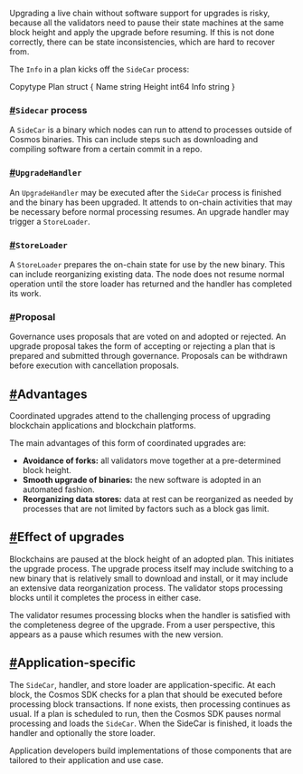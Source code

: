 Upgrading a live chain without software support for upgrades is risky, because all the validators need to pause their state machines at the same block height and apply the upgrade before resuming. If this is not done correctly, there can be state inconsistencies, which are hard to recover from.

The `Info` in a plan kicks off the `SideCar` process:

Copytype Plan struct { Name string Height int64 Info string }

### [#](https://ida.interchain.io/academy/2-cosmos-concepts/16-migrations.html#sidecar-process)`Sidecar` process

A `SideCar` is a binary which nodes can run to attend to processes outside of Cosmos binaries. This can include steps such as downloading and compiling software from a certain commit in a repo.

### [#](https://ida.interchain.io/academy/2-cosmos-concepts/16-migrations.html#upgradehandler)`UpgradeHandler`

An `UpgradeHandler` may be executed after the `SideCar` process is finished and the binary has been upgraded. It attends to on-chain activities that may be necessary before normal processing resumes. An upgrade handler may trigger a `StoreLoader`.

### [#](https://ida.interchain.io/academy/2-cosmos-concepts/16-migrations.html#storeloader)`StoreLoader`

A `StoreLoader` prepares the on-chain state for use by the new binary. This can include reorganizing existing data. The node does not resume normal operation until the store loader has returned and the handler has completed its work.

### [#](https://ida.interchain.io/academy/2-cosmos-concepts/16-migrations.html#proposal)Proposal

Governance uses proposals that are voted on and adopted or rejected. An upgrade proposal takes the form of accepting or rejecting a plan that is prepared and submitted through governance. Proposals can be withdrawn before execution with cancellation proposals.

[#](https://ida.interchain.io/academy/2-cosmos-concepts/16-migrations.html#advantages)Advantages
------------------------------------------------------------------------------------------------

Coordinated upgrades attend to the challenging process of upgrading blockchain applications and blockchain platforms.

The main advantages of this form of coordinated upgrades are:

-   **Avoidance of forks:** all validators move together at a pre-determined block height.
-   **Smooth upgrade of binaries:** the new software is adopted in an automated fashion.
-   **Reorganizing data stores:** data at rest can be reorganized as needed by processes that are not limited by factors such as a block gas limit.

[#](https://ida.interchain.io/academy/2-cosmos-concepts/16-migrations.html#effect-of-upgrades)Effect of upgrades
----------------------------------------------------------------------------------------------------------------

Blockchains are paused at the block height of an adopted plan. This initiates the upgrade process. The upgrade process itself may include switching to a new binary that is relatively small to download and install, or it may include an extensive data reorganization process. The validator stops processing blocks until it completes the process in either case.

The validator resumes processing blocks when the handler is satisfied with the completeness degree of the upgrade. From a user perspective, this appears as a pause which resumes with the new version.

[#](https://ida.interchain.io/academy/2-cosmos-concepts/16-migrations.html#application-specific)Application-specific
--------------------------------------------------------------------------------------------------------------------

The `SideCar`, handler, and store loader are application-specific. At each block, the Cosmos SDK checks for a plan that should be executed before processing block transactions. If none exists, then processing continues as usual. If a plan is scheduled to run, then the Cosmos SDK pauses normal processing and loads the `SideCar`. When the SideCar is finished, it loads the handler and optionally the store loader.

Application developers build implementations of those components that are tailored to their application and use case.


